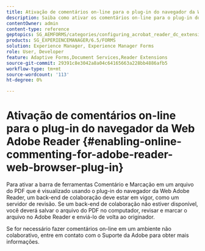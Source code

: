 ```yaml
---
title: Ativação de comentários on-line para o plug-in do navegador da Web Adobe Reader
description: Saiba como ativar os comentários on-line para o plug-in do navegador da Web Adobe Reader.
contentOwner: admin
content-type: reference
geptopics: SG_AEMFORMS/categories/configuring_acrobat_reader_dc_extensions
products: SG_EXPERIENCEMANAGER/6.5/FORMS
solution: Experience Manager, Experience Manager Forms
role: User, Developer
feature: Adaptive Forms,Document Services,Reader Extensions
source-git-commit: 29391c8e3042a8a04c64165663a228bb4886afb5
workflow-type: tm+mt
source-wordcount: '113'
ht-degree: 0%

---
```


# Ativação de comentários on-line para o plug-in do navegador da Web Adobe Reader {#enabling-online-commenting-for-adobe-reader-web-browser-plug-in}

Para ativar a barra de ferramentas Comentário e Marcação em um arquivo do PDF que é visualizado usando o plug-in do navegador da Web Adobe Reader, um back-end de colaboração deve estar em vigor, como um servidor de revisão. Se um back-end de colaboração não estiver disponível, você deverá salvar o arquivo do PDF no computador, revisar e marcar o arquivo no Adobe Reader e enviá-lo de volta ao originador.

Se for necessário fazer comentários on-line em um ambiente não colaborativo, entre em contato com o Suporte da Adobe para obter mais informações.
